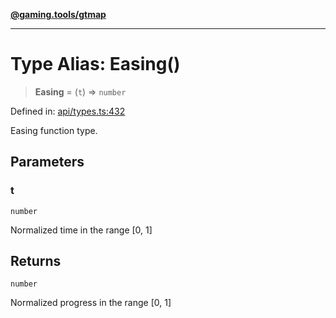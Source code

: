 [**@gaming.tools/gtmap**](README.md)

***

# Type Alias: Easing()

> **Easing** = (`t`) => `number`

Defined in: [api/types.ts:432](https://github.com/gamingtools/gt-map/blob/37582d0663306e25f7b67e6e3ae4390bd14c21af/packages/gtmap/src/api/types.ts#L432)

Easing function type.

## Parameters

### t

`number`

Normalized time in the range [0, 1]

## Returns

`number`

Normalized progress in the range [0, 1]
